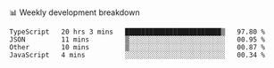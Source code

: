 📊 Weekly development breakdown
<!--START_SECTION:waka-->
```text
TypeScript   20 hrs 3 mins   ████████████████████████▒   97.80 % 
JSON         11 mins         ▒░░░░░░░░░░░░░░░░░░░░░░░░   00.95 % 
Other        10 mins         ▒░░░░░░░░░░░░░░░░░░░░░░░░   00.87 % 
JavaScript   4 mins          ░░░░░░░░░░░░░░░░░░░░░░░░░   00.34 % 
```
<!--END_SECTION:waka-->
